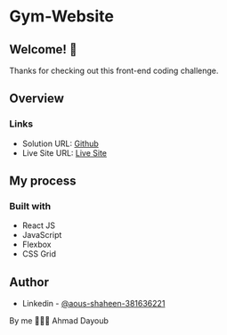 # Gym-Website

## Welcome! 👋
Thanks for checking out this front-end coding challenge.

## Overview


### Links

- Solution URL: [Github](https://github.com/AhmadDayoub/Gym-Website)
- Live Site URL: [Live Site](majestic-chebakia-f68ada.netlify.app)

## My process

### Built with

- React JS
- JavaScript
- Flexbox
- CSS Grid


## Author

- Linkedin - [@aous-shaheen-381636221](linkedin.com/in/ahmad-dayoub-)


By me 🚀🚀🚀
Ahmad Dayoub

